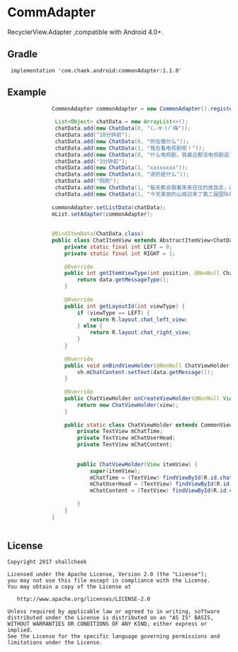 # CommAdapter

 RecyclerView.Adapter ,compatible with Android 4.0+.

## Gradle
``` 
 implementation 'com.chaek.android:commonAdapter:1.1.0'
```

## Example
```java 
              CommonAdapter commonAdapter = new CommonAdapter().register(ChatItemView.class,ChatTimeView.class);
               
               List<Object> chatData = new ArrayList<>();
               chatData.add(new ChatData(0, "(｡･∀･)ﾉﾞ嗨"));
               chatData.add("10分钟前");
               chatData.add(new ChatData(0, "你在做什么"));
               chatData.add(new ChatData(1, "我在看电视剧呢！"));
               chatData.add(new ChatData(0, "什么电视剧，我最近都没电视剧追了"));
               chatData.add("3分钟前");
               chatData.add(new ChatData(1, "xxxxxxxx"));
               chatData.add(new ChatData(0, "讲的是什么"));
               chatData.add("刚刚");
               chatData.add(new ChatData(1, "每天都会跟着来来往往的居民走，送他们上班，再迎接他们下班，每天积极努力地融进这个小区，它不像其他流浪狗一样害怕人，反而很喜欢人，兽医说它很健康，是一只开心的小狗，如果能有一个爱它的主人，它一定会成为一只幸福的狗狗"));
               chatData.add(new ChatData(1, "今天美丽的山城迎来了第二届国际机器人检测认证高峰论坛。这个论坛成为机器人检测认证国际交流与合作的重要平台，对于促进机器人产业发展起到了有力的推动作用。厉害了我的重庆！最后，祝本届论坛圆满成功"));
      
              commonAdapter.setListData(chatData);
              mList.setAdapter(commonAdapter);
              
              
              @BindItemData(ChatData.class)
              public class ChatItemView extends AbstractItemView<ChatData, ChatItemView.ChatViewHolder> {
                  private static final int LEFT = 0;
                  private static final int RIGHT = 1;
              
                  @Override
                  public int getItemViewType(int position, @NonNull ChatData data) {
                      return data.getMessageType();
                  }
              
                  @Override
                  public int getLayoutId(int viewType) {
                      if (viewType == LEFT) {
                          return R.layout.chat_left_view;
                      } else {
                          return R.layout.chat_right_view;
                      }
                  }
              
                  @Override
                  public void onBindViewHolder(@NonNull ChatViewHolder vh, @NonNull ChatData data) {
                      vh.mChatContent.setText(data.getMessage());
                  }
              
                  @Override
                  public ChatViewHolder onCreateViewHolder(@NonNull View view, int viewType) {
                      return new ChatViewHolder(view);
                  }
              
                  public static class ChatViewHolder extends CommonViewHolder {
                      private TextView mChatTime;
                      private TextView mChatUserHead;
                      private TextView mChatContent;
              
              
                      public ChatViewHolder(View itemView) {
                          super(itemView);
                          mChatTime = (TextView) findViewById(R.id.chat_time);
                          mChatUserHead = (TextView) findViewById(R.id.chat_user_head);
                          mChatContent = (TextView) findViewById(R.id.chat_content);
              
                      }
                  }
              }
    
```


## License
    Copyright 2017 shallcheek

    Licensed under the Apache License, Version 2.0 (the "License");
    you may not use this file except in compliance with the License.
    You may obtain a copy of the License at

       http://www.apache.org/licenses/LICENSE-2.0

    Unless required by applicable law or agreed to in writing, software
    distributed under the License is distributed on an "AS IS" BASIS,
    WITHOUT WARRANTIES OR CONDITIONS OF ANY KIND, either express or implied.
    See the License for the specific language governing permissions and
    limitations under the License.
